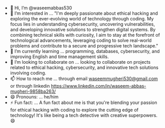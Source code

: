- 👋 Hi, I’m @waseemabbas530
- 👀 I’m interested in ... "I'm deeply passionate about ethical hacking and exploring the ever-evolving world of technology through coding.
   My focus lies in understanding cybersecurity, uncovering vulnerabilities, and developing innovative solutions to strengthen digital systems.
   By combining technical skills with curiosity, I aim to stay at the forefront of technological advancements,
   leveraging coding to solve real-world problems and contribute to a secure and progressive tech landscape."
- 🌱 I’m currently learning ... programming, databases, cybersecurity, and improving English and time management skills.
- 💞️ I’m looking to collaborate on ... looking to collaborate on projects related to ethical hacking, cybersecurity,
   and innovative tech solutions involving coding.
- 📫 How to reach me ... through email waseemmugheri530@gmail.com or through linkedin https://www.linkedin.com/in/waseem-abbas-mugheri-9858ba263/
- 😄 Pronouns: ... he/him
- ⚡ Fun fact: ... A fun fact about me is that you're blending your passion for ethical hacking with coding to explore the cutting edge of technology!
  It's like being a tech detective with creative superpowers. 😄








<!---
waseemabbas530/waseemabbas530 is a ✨ special ✨ repository because its `README.md` (this file) appears on your GitHub profile.
You can click the Preview link to take a look at your changes.
--->
